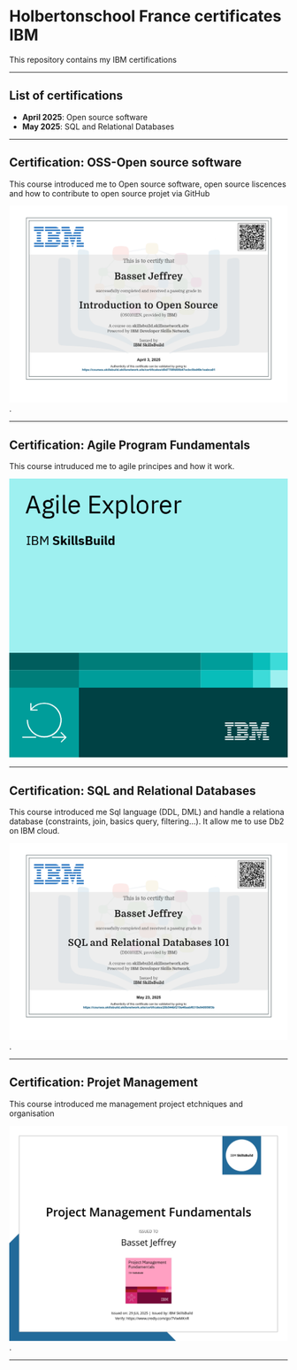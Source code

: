 # Holbertonschool France certificates IBM

This repository contains my IBM certifications

---

## List of certifications

- **April 2025**: Open source software
- **May 2025**: SQL and Relational Databases

---

## Certification: OSS-Open source software

This course introduced me to Open source software, open source liscences and how to contribute to open source projet via GitHub

![Certicat OSS](https://github.com/JeffToken31/holbertonschool-france-certificates-ibm/blob/main/certificates-trimester-1/certificate-oss.jpg).

---

## Certification: Agile Program Fundamentals

This course intruduced me to agile principes and how it work.

![Badge AGILE](https://github.com/JeffToken31/holbertonschool-france-certificates-ibm/blob/main/certificates-trimester-1/agile-explorer.png)

---

## Certification: SQL and Relational Databases

This course introduced me Sql language (DDL, DML) and handle a relationa database (constraints, join, basics query, filtering...).
It allow me to use Db2 on IBM cloud.

![Certicat SQL](https://github.com/JeffToken31/holbertonschool-france-certificates-ibm/blob/main/certificates-trimester-2/IBM_DB0101EN_Certificate_IBM_SkillsBuild_page-0001.jpg).

---

## Certification: Projet Management

This course introduced me management project etchniques and organisation

![Badge PM](https://github.com/JeffToken31/holbertonschool-france-certificates-ibm/blob/main/certificates-trimester-2/certificate-project-management.jpg).

---
